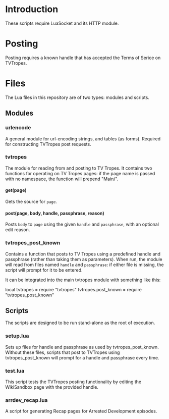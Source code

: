 # Introduction
These scripts require LuaSocket and its HTTP module.

# Posting
Posting requires a known handle that has accepted the Terms of Serice on TVTropes.

# Files

The Lua files in this repository are of two types: modules and scripts.

## Modules

### urlencode

A general module for url-encoding strings, and tables (as forms). Required for constructing TVTropes post requests.

### tvtropes

The module for reading from and posting to TV Tropes. It contains two functions for operating on TV Tropes pages: if the page name is passed with no namespace, the function will prepend "Main/".

#### get(page)

Gets the source for `page`.

#### post(page, body, handle, passphrase, reason)

Posts `body` to `page` using the given `handle` and `passphrase`, with an optional edit reason.

### tvtropes_post_known

Contains a function that posts to TV Tropes using a predefined handle and passphrase (rather than taking them as parameters). When run, the module will read from files named `handle` and `passphrase`: if either file is missing, the script will prompt for it to be entered.

It can be integrated into the main tvtropes module with something like this:

  local tvtropes = require "tvtropes"
	tvtropes.post_known = require "tvtropes_post_known"

## Scripts

The scripts are designed to be run stand-alone as the root of execution.

### setup.lua

Sets up files for handle and passphrase as used by tvtropes_post_known. Without these files, scripts that post to TVTropes using tvtropes_post_known will prompt for a handle and passphrase every time.

### test.lua

This script tests the TVTropes posting functionality by editing the WikiSandbox page with the provided handle.

### arrdev_recap.lua

A script for generating Recap pages for Arrested Development episodes.
